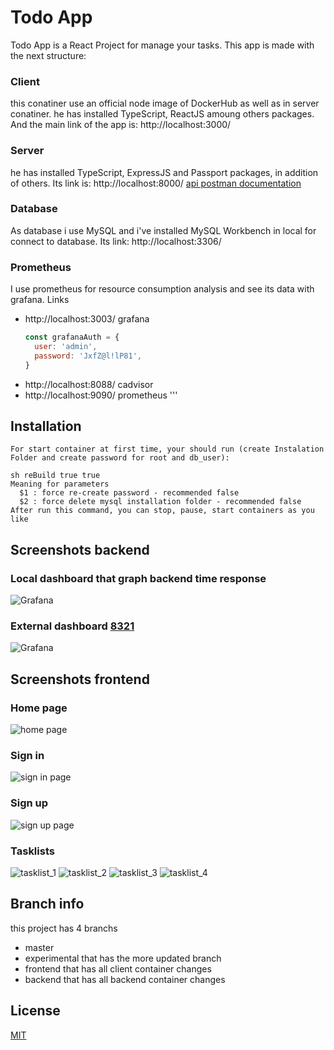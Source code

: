 # Todo App
Todo App is a React Project for manage your tasks. This app is made with the next structure:
### Client
this conatiner use an official node image of DockerHub as well as in server conatiner. he has installed TypeScript, ReactJS amoung others packages. And the main link of the app is: http://localhost:3000/
### Server
he has installed TypeScript, ExpressJS and Passport packages, in addition of others. Its link is: http://localhost:8000/
[api postman documentation](https://documenter.getpostman.com/view/20226330/UVyrVx3S)

### Database
As database i use MySQL and i've installed MySQL Workbench in local for connect to database. Its link: http://localhost:3306/
### Prometheus
I use prometheus for resource consumption analysis and see its data with grafana.
Links
- http://localhost:3003/ grafana
  ```js
  const grafanaAuth = {
    user: 'admin',
    password: 'JxfZ@l!lP81',
  }
  ```
- http://localhost:8088/ cadvisor
- http://localhost:9090/ prometheus
'''

## Installation
<!--- ## Usage -->
```
For start container at first time, your should run (create Instalation Folder and create password for root and db_user):

sh reBuild true true
Meaning for parameters
  $1 : force re-create password - recommended false
  $2 : force delete mysql installation folder - recommended false
After run this command, you can stop, pause, start containers as you like
```

## Screenshots backend
### Local dashboard that graph backend time response
![Grafana](https://github.com/alexisMartinez1235/TO-DO-App/blob/experimental/Screenshots/Api%20time%20response.png)
### External dashboard [8321](https://grafana.com/grafana/dashboards/8321)
![Grafana](https://github.com/alexisMartinez1235/TO-DO-App/blob/experimental/Screenshots/Hardware%20metrics%20id%208321.png)

## Screenshots frontend
### Home page
![home page](https://github.com/alexisMartinez1235/TO-DO-App/blob/experimental/Screenshots/2022-04-22_00h19_02.png)

### Sign in
![sign in  page](https://github.com/alexisMartinez1235/TO-DO-App/blob/experimental/Screenshots/2022-04-22_00h20_28.png)

### Sign up
![sign up page](https://github.com/alexisMartinez1235/TO-DO-App/blob/experimental/Screenshots/2022-04-22_00h20_33.png)

### Tasklists
![tasklist_1](https://github.com/alexisMartinez1235/TO-DO-App/blob/experimental/Screenshots/2022-04-24_00h32_20.png)
![tasklist_2](https://github.com/alexisMartinez1235/TO-DO-App/blob/experimental/Screenshots/2022-04-24_00h33_14.png)
![tasklist_3](https://github.com/alexisMartinez1235/TO-DO-App/blob/experimental/Screenshots/2022-04-24_01h14_43.png)
![tasklist_4](https://github.com/alexisMartinez1235/TO-DO-App/blob/experimental/Screenshots/2022-04-24_00h33_04.png)

## Branch info
this project has 4 branchs 
* master
* experimental that has the more updated branch
* frontend that has all client container changes
* backend that has all backend container changes

## License
[MIT](https://choosealicense.com/licenses/mit/)
